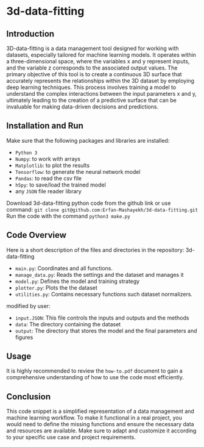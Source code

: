# 3d-data-fitting

## Introduction

3D-data-fitting is a data management tool designed for working with datasets, especially tailored for machine learning models. It operates within a three-dimensional space, where the variables x and y represent inputs, and the variable z corresponds to the associated output values. The primary objective of this tool is to create a continuous 3D surface that accurately represents the relationships within the 3D dataset by employing deep learning techniques. This process involves training a model to understand the complex interactions between the input parameters x and y, ultimately leading to the creation of a predictive surface that can be invaluable for making data-driven decisions and predictions.

## Installation and Run
Make sure that the following packages and libraries are installed:
- `Python 3`
- `Numpy`: to work with arrays
- `Matplotlib`: to plot the results
- `Tensorflow`: to generate the neural network model
- `Pandas`: to read the csv file
- `h5py`: to save/load the trained model
- any `JSON` file reader library

Download 3d-data-fitting python code from the github link or use command: `git clone git@github.com:Erfan-Mashayekh/3d-data-fitting.git`
Run the code with the command `python3 make.py`

## Code Overview

Here is a short description of the files and directories in the repository: 3d-data-fitting
- `main.py`: Coordinates and all functions.
- `manage_data.py`: Reads the settings and the dataset and manages it
- `model.py`: Defines the model and training strategy
- `plotter.py`: Plots the the dataset
- `utilities.py`: Contains necessary functions such dataset normalizers.

modified by user:
- `input.JSON`: This file controls the inputs and outputs and the methods
- `data`: The directory containing the dataset
- `output`: The directory that stores the model and the final parameters and figures

## Usage

It is highly recommended to review the `how-to.pdf` document to gain a comprehensive understanding of how to use the code most efficiently.

## Conclusion

This code snippet is a simplified representation of a data management and machine learning workflow. To make it functional in a real project, you would need to define the missing functions and ensure the necessary data and resources are available. Make sure to adapt and customize it according to your specific use case and project requirements.
